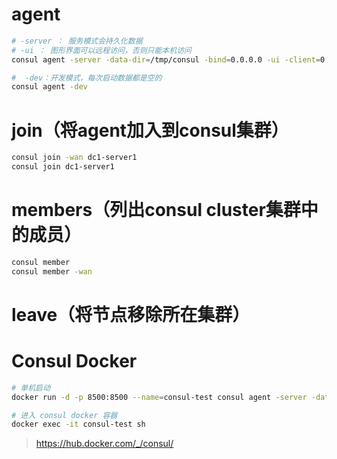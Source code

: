 
# agent
``` bash
# -server ： 服务模式会持久化数据
# -ui ： 图形界面可以远程访问，否则只能本机访问
consul agent -server -data-dir=/tmp/consul -bind=0.0.0.0 -ui -client=0.0.0.0 -bootstrap

#  -dev：开发模式，每次启动数据都是空的
consul agent -dev
```

# join（将agent加入到consul集群）

``` bash
consul join -wan dc1-server1
consul join dc1-server1
```

# members（列出consul cluster集群中的成员）

``` bash
consul member
consul member -wan
```

# leave（将节点移除所在集群）


# Consul Docker
``` bash
# 单机启动
docker run -d -p 8500:8500 --name=consul-test consul agent -server -data-dir=/tmp/consul -bind=0.0.0.0 -ui -client=0.0.0.0 -bootstrap

# 进入 consul docker 容器
docker exec -it consul-test sh
```

> https://hub.docker.com/_/consul/